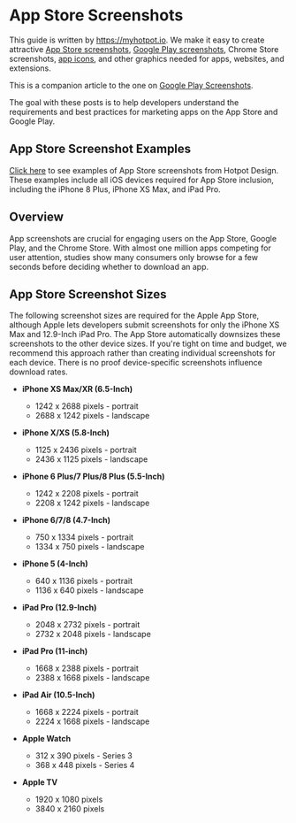 # App Store Screenshots
This guide is written by https://myhotpot.io. We make it easy to create attractive [App Store screenshots](https://myhotpot.io/templates/iphone_xs_max?s=github), [Google Play screenshots](https://myhotpot.io/templates/samsung_s9?s=github), Chrome Store screenshots, [app icons](https://myhotpot.io/templates/app_store_icon), and other graphics needed for apps, websites, and extensions.

This is a companion article to the one on [Google Play Screenshots](https://github.com/HotpotDesign/Google-Play-Screenshots).

The goal with these posts is to help developers understand the requirements and best practices for marketing apps on the App Store and Google Play.

## App Store Screenshot Examples

[Click here](https://myhotpot.io/templates/iphone_xs_max?s=github) to see examples of App Store screenshots from Hotpot Design. These examples include all iOS devices required for App Store inclusion, including the iPhone 8 Plus, iPhone XS Max, and iPad Pro.

## Overview
App screenshots are crucial for engaging users on the App Store, Google Play, and the Chrome Store. With almost one million apps competing for user attention, studies show many consumers only browse for a few seconds before deciding whether to download an app.

## App Store Screenshot Sizes

The following screenshot sizes are required for the Apple App Store, although Apple lets developers submit screenshots for only the iPhone XS Max and 12.9-Inch iPad Pro. The App Store automatically downsizes these screenshots to the other device sizes. If you're tight on time and budget, we recommend this approach rather than creating individual screenshots for each device. There is no proof device-specific screenshots influence download rates.

* **iPhone XS Max/XR (6.5-Inch)**
  * 1242 x 2688 pixels - portrait
  * 2688 x 1242 pixels - landscape

* **iPhone X/XS (5.8-Inch)**
  * 1125 x 2436 pixels - portrait
  * 2436 x 1125 pixels - landscape

* **iPhone 6 Plus/7 Plus/8 Plus (5.5-Inch)**
  * 1242 x 2208 pixels - portrait
  * 2208 x 1242 pixels - landscape

* **iPhone 6/7/8 (4.7-Inch)**
  * 750 x 1334 pixels - portrait
  * 1334 x 750 pixels - landscape

* **iPhone 5 (4-Inch)**
  * 640 x 1136 pixels - portrait
  * 1136 x 640 pixels - landscape

* **iPad Pro (12.9-Inch)**
  * 2048 x 2732 pixels - portrait
  * 2732 x 2048 pixels - landscape
  
* **iPad Pro (11-inch)**
  * 1668 x 2388 pixels - portrait
  * 2388 x 1668 pixels - landscape

* **iPad Air (10.5-Inch)**
  * 1668 x 2224 pixels - portrait
  * 2224 x 1668 pixels - landscape

* **Apple Watch**
  * 312 x 390 pixels - Series 3
  * 368 x 448 pixels - Series 4

* **Apple TV**
  * 1920 x 1080 pixels
  * 3840 x 2160 pixels
